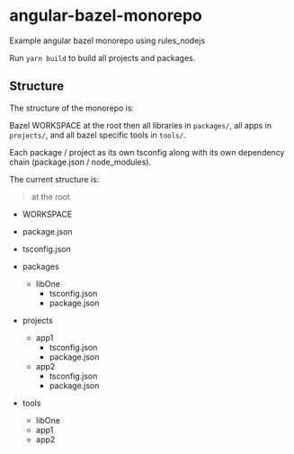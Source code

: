 # angular-bazel-monorepo
Example angular bazel monorepo using rules_nodejs

Run `yarn build` to build all projects and packages.

## Structure

The structure of the monorepo is:

Bazel WORKSPACE at the root then all libraries in `packages/`, all apps in `projects/`, and all bazel specific tools in `tools/`.

Each package / project as its own tsconfig along with its own dependency chain (package.json / node_modules).

The current structure is:

> at the root

- WORKSPACE
- package.json
- tsconfig.json

- packages
  - libOne
    - tsconfig.json
    - package.json

- projects
  - app1
    - tsconfig.json
    - package.json
  - app2
    - tsconfig.json
    - package.json

- tools
  - libOne
  - app1
  - app2
